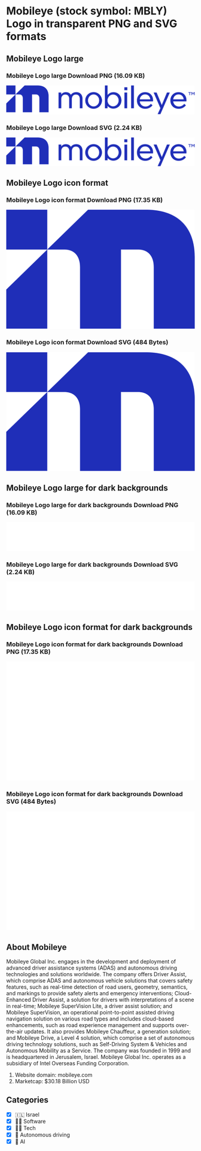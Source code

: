 # Mobileye (stock symbol: MBLY) Logo in transparent PNG and SVG formats

## Mobileye Logo large

### Mobileye Logo large Download PNG (16.09 KB)

![Mobileye Logo large Download PNG (16.09 KB)](/img/orig/MBLY_BIG-b8388916.png)

### Mobileye Logo large Download SVG (2.24 KB)

![Mobileye Logo large Download SVG (2.24 KB)](/img/orig/MBLY_BIG-16f053c8.svg)

## Mobileye Logo icon format

### Mobileye Logo icon format Download PNG (17.35 KB)

![Mobileye Logo icon format Download PNG (17.35 KB)](/img/orig/MBLY-175c07f7.png)

### Mobileye Logo icon format Download SVG (484 Bytes)

![Mobileye Logo icon format Download SVG (484 Bytes)](/img/orig/MBLY-a362cea9.svg)

## Mobileye Logo large for dark backgrounds

### Mobileye Logo large for dark backgrounds Download PNG (16.09 KB)

![Mobileye Logo large for dark backgrounds Download PNG (16.09 KB)](/img/orig/MBLY_BIG.D-1e4217b2.png)

### Mobileye Logo large for dark backgrounds Download SVG (2.24 KB)

![Mobileye Logo large for dark backgrounds Download SVG (2.24 KB)](/img/orig/MBLY_BIG.D-13a41bd6.svg)

## Mobileye Logo icon format for dark backgrounds

### Mobileye Logo icon format for dark backgrounds Download PNG (17.35 KB)

![Mobileye Logo icon format for dark backgrounds Download PNG (17.35 KB)](/img/orig/MBLY.D-0ec75e51.png)

### Mobileye Logo icon format for dark backgrounds Download SVG (484 Bytes)

![Mobileye Logo icon format for dark backgrounds Download SVG (484 Bytes)](/img/orig/MBLY.D-48c88e6a.svg)

## About Mobileye

Mobileye Global Inc. engages in the development and deployment of advanced driver assistance systems (ADAS) and autonomous driving technologies and solutions worldwide. The company offers Driver Assist, which comprise ADAS and autonomous vehicle solutions that covers safety features, such as real-time detection of road users, geometry, semantics, and markings to provide safety alerts and emergency interventions; Cloud-Enhanced Driver Assist, a solution for drivers with interpretations of a scene in real-time; Mobileye SuperVision Lite, a driver assist solution; and Mobileye SuperVision, an operational point-to-point assisted driving navigation solution on various road types and includes cloud-based enhancements, such as road experience management and supports over-the-air updates. It also provides Mobileye Chauffeur, a generation solution; and Mobileye Drive, a Level 4 solution, which comprise a set of autonomous driving technology solutions, such as Self-Driving System & Vehicles and Autonomous Mobility as a Service. The company was founded in 1999 and is headquartered in Jerusalem, Israel. Mobileye Global Inc. operates as a subsidiary of Intel Overseas Funding Corporation.

1. Website domain: mobileye.com
2. Marketcap: $30.18 Billion USD


## Categories
- [x] 🇮🇱 Israel
- [x] 👨‍💻 Software
- [x] 👩‍💻 Tech
- [x] 🤖 Autonomous driving
- [x] 🦾 AI
